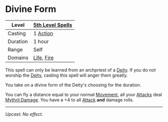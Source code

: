 # Divine Form

| Level    | [5th Level Spells](5th%20Level%20Spells.md)                                        |
| -------- | ---------------------------------------------------------------------------------- |
| Casting  | 1 [Action](../../../../Game%20Procedures/Core%20Procedures/Action.md)                                |
| Duration | 1 hour                                                                             |
| Range    | Self                                                                               |
| Domains  | [Life](../../Spell%20Domains/Life.md), [Fire](../../Spell%20Domains/Fire.md) |

This spell can only be learned from an archpriest of a [Deity](../../../Deities.md). If you do not worship the [Deity](../../../Deities.md), casting this spell will anger them greatly.

You take on a divine form of the Deity's choosing for the duration.

You can fly a distance equal to your normal [Movement](../../../../Game%20Procedures/Combat/Movement.md), all your [Attacks](../../../../Game%20Procedures/Combat/Attack.md) deal [Mythril Damage](../../../../Game%20Procedures/Combat/Damage%20Types/Mythril%20Damage.md). You have a +4 to all [Attack](../../../../Game%20Procedures/Combat/Attack.md) **and** damage rolls.

---
*Upcast: No effect.*
